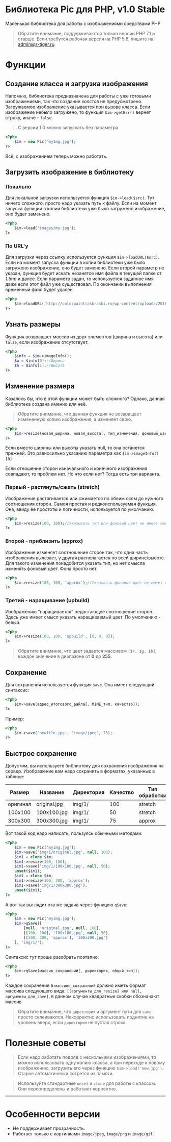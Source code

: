 # Библиотека Pic для PHP, v1.0 Stable

Маленькая библиотека для работы с изображениями средствами PHP

>Обратите внимание, поддерживаются только версии PHP 7.1 и старше. Если требутся рабочая версия на PHP 5.6, пишите на <admin@s-tiger.ru>.

# Функции

## Создание класса и загрузка изображения

Напомню, библиотека предназначена для работы с уже готовыми изображениями, так что создание *холстов* не предусмотрено. Загружаемое изображение указывается при вызове класса. Если изображение небыло загружено, то функция `$im->getErr()` вернет строку, иначе - `false`.

>С версии 1.0 можно запускать без параметра

```php
<?php
	$im = new Pic('myImg.jpg');
?>
```

Всё, с изображением теперь можно работать.

## Загрузить изображение в библиотеку

### Локально

Для локальной загрузки используется функция `$im->load($src)`. Тут ничего сложного, просто надо указать путь к файлу. Если на момент запуска функции в копии библиотеки уже было загружено изображение, оно будет заменено.

```php
<?php
	$im->load('images/my.jpg');
?>
```

### По URL'у

Для загрузки через ссылку используется функция `$im->loadURL($src)`. Если на момент запуска функции в копии библиотеки уже было загружено изображение, оно будет заменено. Если второй параметр не указан, функция будет искать незанятое имя файла в текущей папке от *1.tmp* и далее. Если параметр задан, то используется заданное имя даже если этот файл уже существовал. По окончании выполнения временный файл будет удален. 

```php
<?php
	$im->loadURL('http://colorpaintraskraski.ru/wp-content/uploads/2016/12/52263260-anamorfozy-raskraski.jpg', 'template.tmp');
?>
```

## Узнать размеры

Функция возвращает массив из двух элементов (ширина и высота) или `false`, если изображение отсутствует.

```php 
<?php
	$info = $im->imageInfo();
	$w = $info[0];//Ширина
	$h = $info[1];//Высота
?>
``` 

## Изменение размера

Казалось бы, что в этой функции может быть сложного? Однако, данная библиотека создана именно для неё.

>Обратите внимание, что данная функция не возвращает измененную копию изображения, а изменяет свою.

```php
<?php
	$im->resize(новая_ширина, новая_высота[, тип_изменения, фоновый_цвет]);
?>
``` 

Если вместо ширины или высоты указать null, то она останется прежней. Это равносильно указанию параметра как `$im->imageInfo()[0]`.

Если отношение сторон изначального и конечного изображения совпадают, то проблем нет. Но что если нет? Тогда есть три варианта.

### Первый - растянуть/сжать (stretch)

Изображение растягивается или сжимается по обеим осям до нужного соотношения сторон. Самоя простая и редкоиспользуемая функция. Она, ввиду её простоты и логичности, используется по умолчанию.

```php
<?php
	$im->resize(100, 100);//Указывать тип или фоновый цвет не имеет смысла
?>
``` 

### Второй - приблизить (approx)

Изображение изменяет соотношение сторон так, что одна часть изображения вылезает, у другая располагается по всей ширине/высоте. Для такого изменения понадобится указать тип, но нет смысла изменять фоновый цвет. Фона просто нет.

```php
<?php
	$im->resize(100, 100, 'approx');//Указывать фоновый цвет не имеет смысла
?>
``` 

### Третий - наращивание (upbuild)

Изображению "наращивается" недостающее соотношение сторон. Здесь уже имеет смысл указать наращиваемый цвет. По умолчанию - белый.

```php
<?php
	$im->resize(100, 100, 'upbuild', [0, 0, 0]);
?>
``` 

>Обратите внимание, что цвет задается массивом `[$r, $g, $b]`, каждое значение в диапазоне от **0** до  **255**.

## Сохранение

Для сохранения используется функция `save`. Она имеет следующий синтаксис:

```php
<?php
	$im->save(адрес_итогового_файла[, MIME_тип, качество]);
?>
``` 
Пример:

```php
<?php
	$im->save('newfile.jpg', 'image/jpeg', 75);
?>
``` 

## Быстрое сохранение 

Допустим, вы используете библиотеку для сохранения изображения на сервер. Изображение вам надо сохранить в форматах, указанных в таблице:

Размер  |Название    |Директория|Качество|Тип обработки
--------|------------|----------|--------|-------------
оригинал|original.jpg|img/1/    |100     |stretch
100x100 |100x100.jpg |img/1/    |50      |stretch
300x300 |300x300.jpg |img/1/    |75      |approx

Вот такой код надо написать, пользуясь обычными методами:

```php
<?php
	$im = new Pic('myimg.jpg');
	$im->save('img/1/original.jpg', null, 100);
	$im1 = clone $im;
	$im1->resize(100, 100);
	$im1->save('img/1/100x100.jpg', null, 50);
	unset($im1);
	$im1 = clone $im;
	$im1->resize(300, 300, 'approx');
	$im1->save('img/1/300x300.jpg');
	unset($im1);
?>
``` 

А вот так выглядит эта же задача через функцию `qSave`:

```php 
<?php
	$im = new Pic('myimg.jpg');
	$im->qSave([
		[null, 'original.jpg', null, 100],
		[[100, 100], '100x100.jpg', null, 50],
		[[300, 300, 'approx'], '300x300.jpg']
	], 'img/1/');
?>
``` 

Синтаксис тут проще разобрать поэтапно:

```php
<?php
	$im->qSave(массив_сохранений[, директория, общий_тип]);
?>
```

Каждое сохранение в `массиве_сохранений` должно иметь формат массива следующего вида: `[[аргументы_для_resize] или null, аргументы_для_save]`, в данном случае квадратные скобки обозначают массив.

>Обратите внимание, что `директория` и аргумент пути для `save` просто склеиваются. Некорректно использовать поднятие на уровень вверх, если `директория` не пустая строка.

# Полезные советы

>Если надо работать подряд с несколькими изображениями, то можно использовать одну копию класса, а при переходе к новому изображению, загрузить его через функцию `$im->load('new.jpg')`. Старое автоматически сотрется из памяти.

>Используйте стандартные `unset` и `clone` для работы с классом. Они переопределены и работают корректно.

***

# Особенности версии

* Не поддерживает прозрачность.
* Работает только с картинками `image/jpeg`, `image/png` и `image/gif`.
